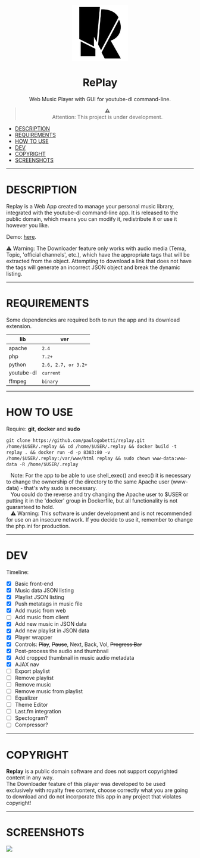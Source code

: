<p align="center">
<img width="150" src="app/img/replay-logo-favicon.svg"></p>
<h1 align="center">RePlay</h1>
<p align="center">Web Music Player with GUI for youtube-dl command-line.<p>

><div align="center">⚠️
><div align="center">Attention: This project is under development.

- [DESCRIPTION](#description) 
- [REQUIREMENTS](#requirements)
- [HOW TO USE](#how-to-use)
- [DEV](#dev)
- [COPYRIGHT](#copyright)
- [SCREENSHOTS](#screenshots)

<hr>

# DESCRIPTION
Replay is a Web App created to manage your personal music library, integrated with the youtube-dl command-line app. It is released to the public domain, which means you can modify it, redistribute it or use it however you like.

Demo: <a href="https://demo.paulogobetti.com/replay">here</a>.

⚠️ Warning: The Downloader feature only works with audio media (Tema, Topic, 'official channels', etc.), which have the appropriate tags that will be extracted from the object. Attempting to download a link that does not have the tags will generate an incorrect JSON object and break the dynamic listing.

<hr>

# REQUIREMENTS
Some dependencies are required both to run the app and its download extension.

|   lib             |   ver
|---------------------------|-------------------------------
|apache|`2.4`|
|php|`7.2+`|
|python|`2.6, 2.7, or 3.2+`|
|youtube-dl|`current`|
|ffmpeg|`binary`|

<hr>

# HOW TO USE
Require: **git**, **docker** and **sudo**

```console
git clone https://github.com/paulogobetti/replay.git /home/$USER/.replay && cd /home/$USER/.replay && docker build -t replay . && docker run -d -p 8383:80 -v /home/$USER/.replay:/var/www/html replay && sudo chown www-data:www-data -R /home/$USER/.replay
```

<p>
&nbsp&nbsp&nbspNote: For the app to be able to use shell_exec() and exec() it is necessary to change the ownership of the directory to the same Apache user (www-data) - that's why sudo is necessary.<br>
&nbsp&nbsp&nbspYou could do the reverse and try changing the Apache user to $USER or putting it in the 'docker' group in Dockerfile, but all functionality is not guaranteed to hold.<br>
&nbsp&nbsp&nbsp⚠️ Warning: This software is under development and is not recommended for use on an insecure network. If you decide to use it, remember to change the php.ini for production.
</p>

<hr>

# DEV

Timeline:
- [x] Basic front-end
- [x] Music data JSON listing
- [x] Playlist JSON listing
- [x] Push metatags in music file
- [x] Add music from web
- [ ] Add music from client
- [x] Add new music in JSON data
- [x] Add new playlist in JSON data
- [x] Player wrapper
- [x] Controls: ~~Play~~, ~~Pause~~, Next, Back, Vol, ~~Progress Bar~~
- [x] Post-process the audio and thumbnail
- [x] Add cropped thumbnail in music audio metadata 
- [x] AJAX nav
- [ ] Export playlist
- [ ] Remove playlist
- [ ] Remove music
- [ ] Remove music from playlist
- [ ] Equalizer
- [ ] Theme Editor
- [ ] Last.fm integration
- [ ] Spectogram?
- [ ] Compressor?

<hr>

# COPYRIGHT

**Replay** is a public domain software and does not support copyrighted content in any way. <br>
The Downloader feature of this player was developed to be used exclusively with royalty free content, choose correctly what you are going to download and do not incorporate this app in any project that violates copyright!

<hr>

# SCREENSHOTS
<img src="https://paulogobetti.com/media/replay-screenshot.png">
